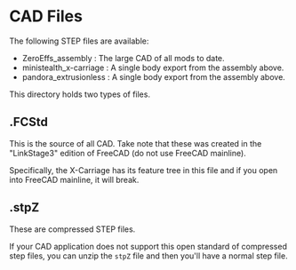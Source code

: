 # CAD Files

The following STEP files are available:

- ZeroEffs_assembly : The large CAD of all mods to date.
- ministealth_x-carriage : A single body export from the assembly above.
- pandora_extrusionless : A single body export from the assembly above.

This directory holds two types of files.

## .FCStd

This is the source of all CAD.  Take note that these was created in the "LinkStage3" edition of FreeCAD (do not use FreeCAD mainline).

Specifically, the X-Carriage has its feature tree in this file and if you open into FreeCAD mainline, it will break.

## .stpZ

These are compressed STEP files.

If your CAD application does not support this open standard of compressed step files, you can unzip the `stpZ` file and then you'll have a normal step file.
